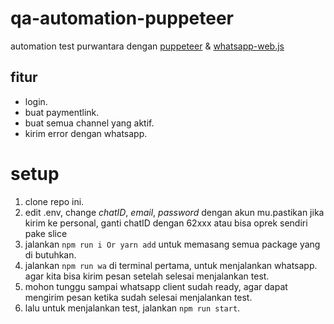 # qa-automation-puppeteer
automation test purwantara dengan [puppeteer](https://pptr.dev/) & [whatsapp-web.js](https://wwebjs.dev/)

## fitur
- login.
- buat paymentlink.
- buat semua channel yang aktif.
- kirim error dengan whatsapp.

# setup
1. clone repo ini.
2. edit .env, change *chatID*, *email*, *password* dengan akun mu.pastikan jika kirim ke personal, ganti chatID dengan 62xxx atau bisa oprek sendiri pake slice
3. jalankan ``npm run i Or yarn add`` untuk memasang semua package yang di butuhkan.
4. jalankan ``npm run wa`` di terminal pertama, untuk menjalankan whatsapp. agar kita bisa kirim pesan setelah selesai menjalankan test.
6. mohon tunggu sampai whatsapp client sudah ready, agar dapat mengirim pesan ketika sudah selesai menjalankan test.
7. lalu untuk menjalankan test, jalankan ``npm run start``.


   
